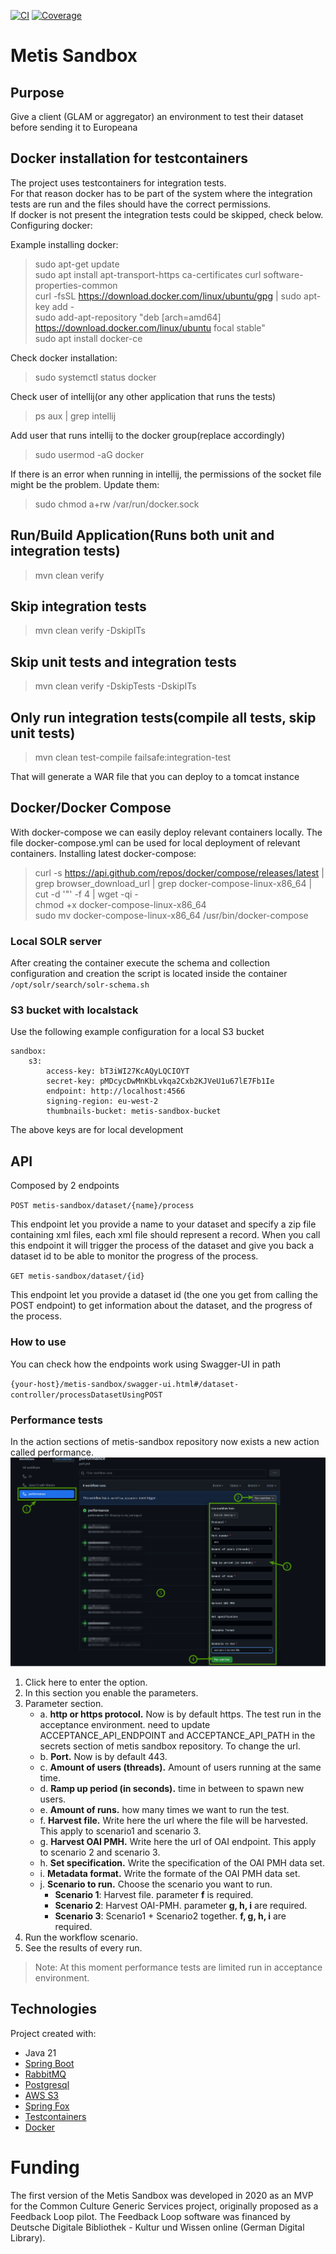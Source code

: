 [![CI](https://github.com/europeana/metis-sandbox/actions/workflows/ci.yml/badge.svg)](https://github.com/europeana/metis-sandbox/actions/workflows/ci.yml)
[![Coverage](https://sonarcloud.io/api/project_badges/measure?project=europeana_metis-sandbox&metric=coverage)](https://sonarcloud.io/summary/new_code?id=europeana_metis-sandbox)

# Metis Sandbox

## Purpose
Give a client (GLAM or aggregator) an environment to test their dataset before sending it to Europeana

## Docker installation for testcontainers

The project uses testcontainers for integration tests.   
For that reason docker has to be part of the system where the integration tests are run and the files should have the correct permissions.  
If docker is not present the integration tests could be skipped, check below.  
Configuring docker:

Example installing docker:
> sudo apt-get update  
> sudo apt install apt-transport-https ca-certificates curl software-properties-common  
> curl -fsSL https://download.docker.com/linux/ubuntu/gpg | sudo apt-key add -  
> sudo add-apt-repository "deb [arch=amd64] https://download.docker.com/linux/ubuntu focal stable"   
> sudo apt install docker-ce

Check docker installation:
> sudo systemctl status docker

Check user of intellij(or any other application that runs the tests)
> ps aux | grep intellij

Add user that runs intellij to the docker group(replace _<user>_ accordingly)
> sudo usermod -aG docker <user>  

If there is an error when running in intellij, the permissions of the socket file might be the problem. Update them:
> sudo chmod a+rw /var/run/docker.sock   

## Run/Build Application(Runs both unit and integration tests)

> mvn clean verify

## Skip integration tests

> mvn clean verify -DskipITs

## Skip unit tests and integration tests

> mvn clean verify -DskipTests -DskipITs

## Only run integration tests(compile all tests, skip unit tests)

> mvn clean test-compile failsafe:integration-test

That will generate a WAR file that you can deploy to a tomcat instance

## Docker/Docker Compose  
With docker-compose we can easily deploy relevant containers locally.
The file docker-compose.yml can be used for local deployment of relevant containers.
Installing latest docker-compose:

> curl -s https://api.github.com/repos/docker/compose/releases/latest | grep browser_download_url  | grep docker-compose-linux-x86_64 | cut -d '"' -f 4 | wget -qi -  
> chmod +x docker-compose-linux-x86_64  
> sudo mv docker-compose-linux-x86_64 /usr/bin/docker-compose  

### Local SOLR server
After creating the container execute the schema and collection configuration and creation
the script is located inside the container `/opt/solr/search/solr-schema.sh`

### S3 bucket with localstack
Use the following example configuration for a local S3 bucket
```
sandbox:
    s3:    
        access-key: bT3iWI27KcAQyLQCIOYT
        secret-key: pMDcycDwMnKbLvkqa2Cxb2KJVeU1u67lE7Fb1Ie
        endpoint: http://localhost:4566
        signing-region: eu-west-2
        thumbnails-bucket: metis-sandbox-bucket
```
The above keys are for local development

## API
Composed by 2 endpoints

`POST metis-sandbox/dataset/{name}/process`

This endpoint let you provide a name to your dataset and specify a zip file containing xml files, each xml file should represent a record.
When you call this endpoint it will trigger the process of the dataset and give you back a dataset id to be able to monitor the progress of the process.

`GET metis-sandbox/dataset/{id}`

This endpoint let you provide a dataset id (the one you get from calling the POST endpoint) to get information about the dataset, and the progress of the process.

### How to use
You can check how the endpoints work using Swagger-UI in path 

`{your-host}/metis-sandbox/swagger-ui.html#/dataset-controller/processDatasetUsingPOST`

### Performance tests
In the action sections of metis-sandbox repository now exists a new action called performance.
![performance github action](./doc/performance-action.png)
1. Click here to enter the option.
2. In this section you enable the parameters.
3. Parameter section.
   - a. **http or https protocol.** Now is by default https. The test run in the acceptance environment. need to update ACCEPTANCE_API_ENDPOINT and ACCEPTANCE_API_PATH in the secrets section of metis sandbox repository. To change the url.
   - b. **Port.** Now is by default 443.
   - c. **Amount of users (threads).** Amount of users running at the same time.
   - d. **Ramp up period (in seconds).** time in between to spawn new users.
   - e. **Amount of runs.** how many times we want to run the test.
   - f. **Harvest file.** Write here the url where the file will be harvested. This apply to scenario1 and scenario 3.
   - g. **Harvest OAI PMH.** Write here the url of OAI endpoint. This apply to scenario 2 and scenario 3.
   - h. **Set specification.** Write the specification of the OAI PMH data set.
   - i. **Metadata format.** Write the formate of the OAI PMH data set.
   - j. **Scenario to run.** Choose the scenario you want to run.
     - **Scenario 1**: Harvest file. parameter **f** is required.
     - **Scenario 2**: Harvest OAI-PMH. parameter **g, h, i** are required.
     - **Scenario 3**: Scenario1 + Scenario2 together. **f, g, h, i** are required.
4. Run the workflow scenario.
5. See the results of every run.
> Note: At this moment performance tests are limited run in acceptance environment.
## Technologies
Project created with:

* Java 21
* [Spring Boot](https://spring.io/projects/spring-boot)
* [RabbitMQ](https://www.rabbitmq.com/)
* [Postgresql](https://www.postgresql.org/)
* [AWS S3](https://aws.amazon.com/s3/)
* [Spring Fox](https://springfox.github.io/springfox/)
* [Testcontainers](https://www.testcontainers.org/) 
* [Docker](https://www.docker.com/)

# Funding

The first version of the Metis Sandbox was developed in 2020 as an MVP for the Common Culture Generic 
Services project, originally proposed as a Feedback Loop pilot. The Feedback Loop software was 
financed by Deutsche Digitale Bibliothek - Kultur und Wissen online (German Digital Library).
